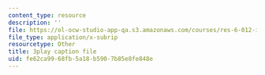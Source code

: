 ```yaml
---
content_type: resource
description: ''
file: https://ol-ocw-studio-app-qa.s3.amazonaws.com/courses/res-6-012-introduction-to-probability-spring-2018/fe62ca9968fb5a18b5907b85e8fe848e_sG3_Bveu_cA.vtt
file_type: application/x-subrip
resourcetype: Other
title: 3play caption file
uid: fe62ca99-68fb-5a18-b590-7b85e8fe848e
---
```


